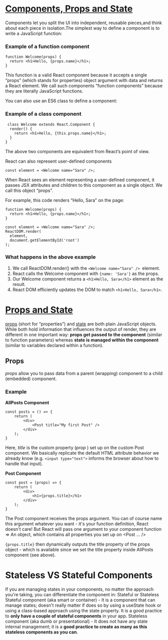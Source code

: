 # [Components, Props and State](https://reactjs.org/docs/components-and-props.html)

Components let you split the UI into independent, reusable pieces,and think about each piece in isolation.The simplest way to define a component is to write a JavaScript function:

### Example of a function component

```
function Welcome(props) {
  return <h1>Hello, {props.name}</h1>;
}
```

This function is a valid React component because it accepts a single “props” (which stands for properties) object argument with data and returns a React element. 
We call such components “function components” because they are literally JavaScript functions.

You can also use an ES6 class to define a component:

### Example of a class component

```
 class Welcome extends React.Component {
  render() {
    return <h1>Hello, {this.props.name}</h1>;
  }
}
```
The above two components are equivalent from React’s point of view.

React can also represent user-defined components

```
const element = <Welcome name="Sara" />;

```

When React sees an element representing a user-defined component, it passes JSX attributes and children to this component as a single object. We call this object “props”.

For example, this code renders “Hello, Sara” on the page:

```
function Welcome(props) {
  return <h1>Hello, {props.name}</h1>;
}

const element = <Welcome name="Sara" />;
ReactDOM.render(
  element,
  document.getElementById('root')
);

```

### What happens in the above example

1. We call ReactDOM.render() with the `<Welcome name="Sara" /> `element.
2. React calls the Welcome component with `{name: 'Sara'}` as the props.
3. Our Welcome component returns a `<h1>Hello, Sara</h1>` element as the result.
4. React DOM efficiently updates the DOM to match `<h1>Hello, Sara</h1>`.



# [Props and State](https://reactjs.org/docs/faq-state.html#what-is-the-difference-between-state-and-props)

[props](https://reactjs.org/docs/components-and-props.html) (short for “properties”) and [state](https://reactjs.org/docs/state-and-lifecycle.html) are both plain JavaScript objects. While both hold information that influences the output of render, they are different in one important way: **props get passed to the component** (similar to function parameters) whereas **state is managed within the component** (similar to variables declared within a function).

## Props

*props*  allow you to pass data from a parent (wrapping) component to a child (embedded) component.

### Example

**AllPosts Component**

```
const posts = () => {
    return (
        <div>
            <Post title="My first Post" />
        </div>
    );
}

```

Here, _title_  is the custom property (_prop_ ) set up on the custom Post  component. We basically replicate the default HTML attribute behavior we already know (e.g. `<input type="text">` informs the browser about how to handle that input).

**Post Component**

```
const post = (props) => {
    return (
        <div>
            <h1>{props.title}</h1>
        </div>
    );
}

```

The Post  component receives the props  argument. You can of course name this argument whatever you want - it's your function definition, React doesn't care! But React will pass one argument to your component function => An object, which contains all properties you set up on <Post ... /> 

`{props.title}`  then dynamically outputs the title  property of the props  object - which is available since we set the title  property inside AllPosts  component (see above).

# Stateless VS Stateful Components

If you are managing states in your components, no matter the approach you're taking, you can differentiate the component in: Stateful or Stateless
Stateful component (aka smart or container) - It is a component that can manage states; doesn't really matter if does so by using a useState hook or using a class-based approach using the state property. It is a good practice to **only have a couple of stateful components** in your app.
Stateless component (aka dumb or presentational) - It does not have any state internal management; it is a **good practice to create as many as this stateless components as you can**.